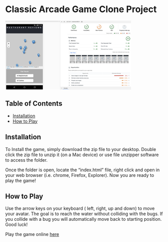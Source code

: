 # Classic Arcade Game Clone Project

<img src="https://github.com/H-R-Design/Udacity-FEND-Restaurant-Reviews-App/blob/gh-pages/RRA.png" alt="drawing" width="400" height= "218"/>

## Table of Contents

- [Installation](#Installation)
- [How to Play](#How-to-Play)

## Installation
To Install the game, simply download the zip file to your desktop. Double click the zip file to unzip it (on a Mac device) or use file unzipper software to access the folder. 

Once the folder is open, locate the “index.html” file, right click and open in your web browser (i.e. chrome, Firefox, Explorer). Now you are ready to play the game! 

## How to Play

Use the arrow keys on your keyboard ( left, right, up and down) to move your avatar. 
The goal is to reach the water without colliding with the bugs. If you collide with a bug you will automatically move back to starting position. 
Good luck!

Play the game online
<a href="https://h-r-design.github.io/Udacity-FEND-Classic-Arcade-Game/" target="_blank"> here</a>

